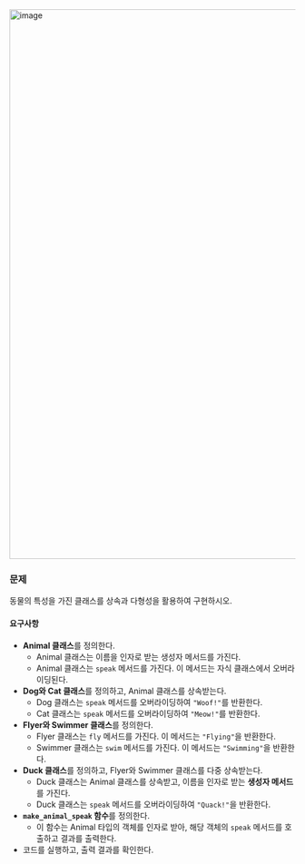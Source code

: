 <img width="600" height="969" alt="image" src="https://github.com/user-attachments/assets/fddcda48-b3dd-4616-8368-e1012baa6f58" />

### 문제
동물의 특성을 가진 클래스를 상속과 다형성을 활용하여 구현하시오.

#### 요구사항
- **Animal 클래스**를 정의한다.  
  - Animal 클래스는 이름을 인자로 받는 생성자 메서드를 가진다.  
  - Animal 클래스는 `speak` 메서드를 가진다. 이 메서드는 자식 클래스에서 오버라이딩된다.
- **Dog와 Cat 클래스**를 정의하고, Animal 클래스를 상속받는다.  
  - Dog 클래스는 `speak` 메서드를 오버라이딩하여 `"Woof!"`를 반환한다.  
  - Cat 클래스는 `speak` 메서드를 오버라이딩하여 `"Meow!"`를 반환한다.
- **Flyer와 Swimmer 클래스**를 정의한다.  
  - Flyer 클래스는 `fly` 메서드를 가진다. 이 메서드는 `"Flying"`을 반환한다.  
  - Swimmer 클래스는 `swim` 메서드를 가진다. 이 메서드는 `"Swimming"`을 반환한다.
- **Duck 클래스**를 정의하고, Flyer와 Swimmer 클래스를 다중 상속받는다.  
  - Duck 클래스는 Animal 클래스를 상속받고, 이름을 인자로 받는 **생성자 메서드**를 가진다.  
  - Duck 클래스는 `speak` 메서드를 오버라이딩하여 `"Quack!"`을 반환한다.
- **`make_animal_speak` 함수**를 정의한다.  
  - 이 함수는 Animal 타입의 객체를 인자로 받아, 해당 객체의 `speak` 메서드를 호출하고 결과를 출력한다.
- 코드를 실행하고, 출력 결과를 확인한다.
